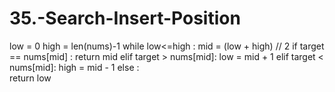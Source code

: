 # 35.-Search-Insert-Position
low = 0
high = len(nums)-1
while low<=high :
    mid = (low + high) // 2
    if target == nums[mid] :
        return mid
    elif target > nums[mid]:
        low = mid + 1
    elif target < nums[mid]:
        high = mid - 1
else :      
    return low


